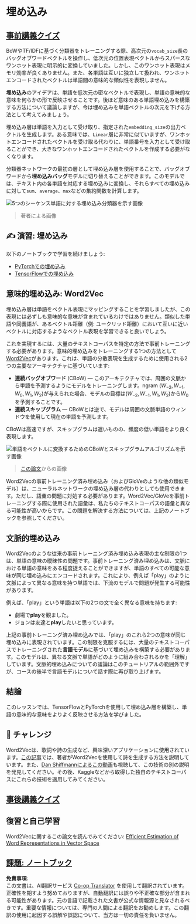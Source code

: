 <!--
CO_OP_TRANSLATOR_METADATA:
{
  "original_hash": "e40b47ac3fd48f71304ede1474e66293",
  "translation_date": "2025-08-24T21:04:19+00:00",
  "source_file": "lessons/5-NLP/14-Embeddings/README.md",
  "language_code": "ja"
}
-->
# 埋め込み

## [事前講義クイズ](https://red-field-0a6ddfd03.1.azurestaticapps.net/quiz/114)

BoWやTF/IDFに基づく分類器をトレーニングする際、高次元の`vocab_size`長のバッグオブワードベクトルを操作し、低次元の位置表現ベクトルからスパースなワンホット表現に明示的に変換していました。しかし、このワンホット表現はメモリ効率が良くありません。また、各単語は互いに独立して扱われ、ワンホットエンコードされたベクトルは単語間の意味的な類似性を表現しません。

**埋め込み**のアイデアは、単語を低次元の密なベクトルで表現し、単語の意味的な意味を何らかの形で反映させることです。後ほど意味のある単語埋め込みを構築する方法について議論しますが、今は埋め込みを単語ベクトルの次元を下げる方法として考えてみましょう。

埋め込み層は単語を入力として受け取り、指定された`embedding_size`の出力ベクトルを生成します。ある意味では、`Linear`層に非常に似ていますが、ワンホットエンコードされたベクトルを受け取る代わりに、単語番号を入力として受け取ることができ、大きなワンホットエンコードされたベクトルを作成する必要がなくなります。

分類器ネットワークの最初の層として埋め込み層を使用することで、バッグオブワードから**埋め込みバッグ**モデルに切り替えることができます。このモデルでは、テキスト内の各単語を対応する埋め込みに変換し、それらすべての埋め込みに対して`sum`、`average`、`max`などの集約関数を計算します。

![5つのシーケンス単語に対する埋め込み分類器を示す画像](../../../../../translated_images/embedding-classifier-example.b77f021a7ee67eeec8e68bfe11636c5b97d6eaa067515a129bfb1d0034b1ac5b.ja.png)

> 著者による画像

## ✍️ 演習: 埋め込み

以下のノートブックで学習を続けましょう:
* [PyTorchでの埋め込み](../../../../../lessons/5-NLP/14-Embeddings/EmbeddingsPyTorch.ipynb)
* [TensorFlowでの埋め込み](../../../../../lessons/5-NLP/14-Embeddings/EmbeddingsTF.ipynb)

## 意味的埋め込み: Word2Vec

埋め込み層は単語をベクトル表現にマッピングすることを学習しましたが、この表現には必ずしも意味的な意味が含まれているわけではありません。類似した単語や同義語が、あるベクトル距離（例: ユークリッド距離）において互いに近いベクトルに対応するようなベクトル表現を学習できると良いでしょう。

これを実現するには、大量のテキストコーパスを特定の方法で事前トレーニングする必要があります。意味的埋め込みをトレーニングする1つの方法として[Word2Vec](https://en.wikipedia.org/wiki/Word2vec)があります。これは、単語の分散表現を生成するために使用される2つの主要なアーキテクチャに基づいています:

- **連続バッグオブワード** (CBoW) — このアーキテクチャでは、周囲の文脈から単語を予測するようにモデルをトレーニングします。ngram $(W_{-2},W_{-1},W_0,W_1,W_2)$が与えられた場合、モデルの目標は$(W_{-2},W_{-1},W_1,W_2)$から$W_0$を予測することです。
- **連続スキップグラム** — CBoWとは逆で、モデルは周囲の文脈単語のウィンドウを使用して現在の単語を予測します。

CBoWは高速ですが、スキップグラムは遅いものの、頻度の低い単語をより良く表現します。

![単語をベクトルに変換するためのCBoWとスキップグラムアルゴリズムを示す画像](../../../../../translated_images/example-algorithms-for-converting-words-to-vectors.fbe9207a726922f6f0f5de66427e8a6eda63809356114e28fb1fa5f4a83ebda7.ja.png)

> [この論文](https://arxiv.org/pdf/1301.3781.pdf)からの画像

Word2Vecの事前トレーニング済み埋め込み（およびGloVeのような他の類似モデル）は、ニューラルネットワークの埋め込み層の代わりとしても使用できます。ただし、語彙の問題に対処する必要があります。Word2Vec/GloVeを事前トレーニングする際に使用された語彙は、私たちのテキストコーパスの語彙と異なる可能性が高いからです。この問題を解決する方法については、上記のノートブックを参照してください。

## 文脈的埋め込み

Word2Vecのような従来の事前トレーニング済み埋め込み表現の主な制限の1つは、単語の意味の曖昧性の問題です。事前トレーニング済み埋め込みは、文脈における単語の意味をある程度捉えることができますが、単語のすべての可能な意味が同じ埋め込みにエンコードされます。これにより、例えば「play」のように文脈によって異なる意味を持つ単語では、下流のモデルで問題が発生する可能性があります。

例えば、「play」という単語は以下の2つの文で全く異なる意味を持ちます:

- 劇場で**play**を観ました。
- ジョンは友達と**play**したいと思っています。

上記の事前トレーニング済み埋め込みでは、「play」のこれら2つの意味が同じ埋め込みに表現されています。この制限を克服するには、大量のテキストコーパスでトレーニングされた**言語モデル**に基づいて埋め込みを構築する必要があります。このモデルは、異なる文脈で単語がどのように組み合わされるかを「理解」しています。文脈的埋め込みについての議論はこのチュートリアルの範囲外ですが、コースの後半で言語モデルについて話す際に再び取り上げます。

## 結論

このレッスンでは、TensorFlowとPyTorchを使用して埋め込み層を構築し、単語の意味的な意味をよりよく反映させる方法を学びました。

## 🚀 チャレンジ

Word2Vecは、歌詞や詩の生成など、興味深いアプリケーションに使用されています。[この記事](https://www.politetype.com/blog/word2vec-color-poems)では、著者がWord2Vecを使用して詩を生成する方法を説明しています。また、[Dan Shiffmannによるこの動画](https://www.youtube.com/watch?v=LSS_bos_TPI&ab_channel=TheCodingTrain)も視聴して、この技術の別の説明を発見してください。その後、Kaggleなどから取得した独自のテキストコーパスにこれらの技術を適用してみてください。

## [事後講義クイズ](https://red-field-0a6ddfd03.1.azurestaticapps.net/quiz/214)

## 復習と自己学習

Word2Vecに関するこの論文を読んでみてください: [Efficient Estimation of Word Representations in Vector Space](https://arxiv.org/pdf/1301.3781.pdf)

## [課題: ノートブック](assignment.md)

**免責事項**:  
この文書は、AI翻訳サービス [Co-op Translator](https://github.com/Azure/co-op-translator) を使用して翻訳されています。正確性を期すよう努めておりますが、自動翻訳には誤りや不正確な部分が含まれる可能性があります。元の言語で記載された文書が公式な情報源と見なされるべきです。重要な情報については、専門の人間による翻訳をお勧めします。この翻訳の使用に起因する誤解や誤認について、当方は一切の責任を負いません。